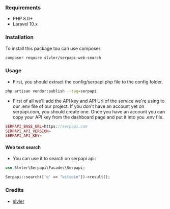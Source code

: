 
### Requirements

- PHP 8.0+
- Laravel 10.x

### Installation

To install this package tou can use composer:

```bash
composer require slvler/serpapi-web-search
```
### Usage

- First, you should extract the config/serpapi.php file to the config folder.

```bash
php artisan vendor:publish --tag=serpapi
```
- First of all we'll add the API key and API Url of the service we're using to our .env file of our project. If you don't have an account yet on serpapi.com, you should create one. Once you have an account you can copy your API key from the dashboard page and put it into you .env file.

```php
SERPAPI_BASE_URL=https://serpapi.com
SERPAPI_API_VERSION=
SERPAPI_API_KEY=
```

#### Web text search
- You can use it to search on serpapi api:
```php
use Slvler\Serpapi\Facades\Serpapi;

Serpapi::search(['q' => "bitcoin"])->result();
```
### Credits

- [slvler](https://github.com/slvler)
